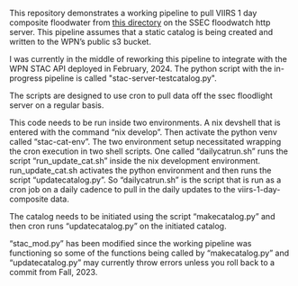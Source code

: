 This repository demonstrates a working pipeline to pull VIIRS 1 day composite floodwater from [this directory](https://floodlight.ssec.wisc.edu/composite/) on the SSEC floodwatch http server. This pipeline assumes that a static catalog is being created and written to the WPN’s public s3 bucket.

I was currently in the middle of reworking this pipeline to integrate with the WPN STAC API deployed in February, 2024. The python script with the in-progress pipeline is called "stac-server-testcatalog.py".

The scripts are designed to use cron to pull data off the ssec floodlight server on a regular basis.

This code needs to be run inside two environments. A nix devshell that is entered with the command “nix develop”. Then activate the python venv called “stac-cat-env”. The two environment setup necessitated wrapping the cron execution in two shell scripts. One called “dailycatrun.sh” runs the script “run_update_cat.sh” inside the nix development environment. run_update_cat.sh activates the python environment and then runs the script “updatecatalog.py”. So “dailycatrun.sh” is the script that is run as a cron job on a daily cadence to pull in the daily updates to the viirs-1-day-composite data.

The catalog needs to be initiated using the script “makecatalog.py” and then cron runs “updatecatalog.py” on the initiated catalog.

“stac_mod.py” has been modified since the working pipeline was functioning so some of the functions being called by “makecatalog.py” and “updatecatalog.py” may currently throw errors unless you roll back to a commit from Fall, 2023.
